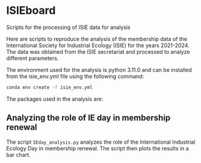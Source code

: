 # ISIEboard
Scripts for the processing of ISIE data for analysis

Here are scripts to reproduce the analysis of the membership data of the International Society for Industrial Ecology (ISIE) for the years 2021-2024. The data was obtained from the ISIE secretariat and processed to analyze different parameters. 

The environment used for the analysis is python 3.11.0 and can be installed from the isie_env.yml file using the following command:
``` bash
conda env create -f isie_env.yml
```
The packages used in the analysis are:


## Analyzing the role of IE day in membership renewal
The script `IEday_analysis.py` analyzes the role of the International Industrial Ecology Day in membership renewal. The script then plots the results in a bar chart.